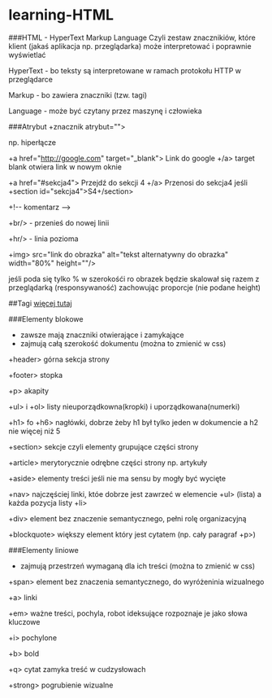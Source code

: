 # learning-HTML

###HTML - HyperText Markup Language
Czyli zestaw znacznikiów, które klient (jakaś aplikacja np. przeglądarka) może interpretować i poprawnie wyświetlać

HyperText - bo teksty są interpretowane w ramach protokołu HTTP w przeglądarce  

Markup - bo zawiera znaczniki (tzw. tagi)

Language - może być czytany przez maszynę i człowieka

###Atrybut
+znacznik atrybut="">

np. hiperłącze

+a href="http://google.com" target="_blank"> Link do google +/a> target blank otwiera link w nowym oknie

+a href="#sekcja4"> Przejdź do sekcji 4 +/a> Przenosi do sekcja4 jeśli +section id="sekcja4">S4+/section>

+!-- komentarz -->

+br/> - przenieś do nowej linii

+hr/> - linia pozioma 

+img> src="link do obrazka" alt="tekst alternatywny do obrazka" width="80%" height=""/>

jeśli poda się tylko % w szerokośći ro obrazek będzie skalował się razem z przeglądarką (responsywaność) zachowując proporcje (nie podane height)


##Tagi
[więcej tutaj](https://developer.mozilla.org/en-US/docs/Web/HTML/Element)

###Elementy blokowe
- zawsze mają znaczniki otwierające i zamykające
- zajmują całą szerokość dokumentu (można to zmienić w css)

+header> górna sekcja strony 

+footer> stopka 

+p> akapity 

+ul> i +ol> listy nieuporządkowna(kropki) i uporządkowana(numerki)

+h1> fo +h6> nagłówki, dobrze żeby h1 był tylko jeden w dokumencie a h2 nie więcej niż 5

+section> sekcje czyli elementy grupujące części strony

+article> merytorycznie odrębne części strony np. artykuły

+aside> elementy treści jeśli nie ma sensu by mogły być wycięte

+nav> najczęściej linki, któe dobrze jest zawrzeć w elemencie +ul> (lista) a każda pozycja listy +li>

+div> element bez znaczenie semantycznego, pełni rolę organizacyjną

+blockquote> większy element który jest cytatem (np. cały paragraf +p>) 

###Elementy liniowe
- zajmują przestrzeń wymaganą dla ich treści (można to zmienić w css)

+span> element bez znaczenia semantycznego, do wyróżeninia wizualnego

+a> linki 

+em> ważne treści, pochyla, robot ideksujące rozpoznaje je jako słowa kluczowe

+i> pochylone 

+b> bold

+q> cytat zamyka treść w cudzysłowach

+strong> pogrubienie wizualne



